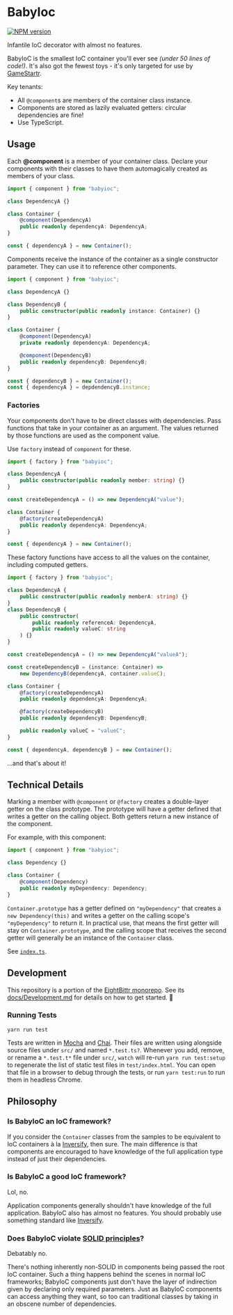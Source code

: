 <!-- Top -->

# BabyIoc

[![NPM version](https://badge.fury.io/js/babyioc.svg)](http://badge.fury.io/js/babyioc)

Infantile IoC decorator with almost no features.

<!-- /Top -->

BabyIoC is the smallest IoC container you'll ever see _(under 50 lines of code!)_.
It's also got the fewest toys - it's only targeted for use by [GameStartr](https://github.com/FullScreenShenanigans/GameStartr).

Key tenants:

-   All `@component`s are members of the container class instance.
-   Components are stored as lazily evaluated getters: circular dependencies are fine!
-   Use TypeScript.

## Usage

Each **@component** is a member of your container class.
Declare your components with their classes to have them automagically created as members of your class.

```typescript
import { component } from "babyioc";

class DependencyA {}

class Container {
    @component(DependencyA)
    public readonly dependencyA: DependencyA;
}

const { dependencyA } = new Container();
```

Components receive the instance of the container as a single constructor parameter.
They can use it to reference other components.

```typescript
import { component } from "babyioc";

class DependencyA {}

class DependencyB {
    public constructor(public readonly instance: Container) {}
}

class Container {
    @component(DependencyA)
    private readonly dependencyA: DependencyA;

    @component(DependencyB)
    public readonly dependencyB: DependencyB;
}

const { dependencyB } = new Container();
const { dependencyA } = depdendencyB.instance;
```

### Factories

Your components don't have to be direct classes with dependencies.
Pass functions that take in your container as an argument.
The values returned by those functions are used as the component value.

Use `factory` instead of `component` for these.

```typescript
import { factory } from "babyioc";

class DependencyA {
    public constructor(public readonly member: string) {}
}

const createDependencyA = () => new DependencyA("value");

class Container {
    @factory(createDependencyA)
    public readonly dependencyA: DependencyA;
}

const { dependencyA } = new Container();
```

These factory functions have access to all the values on the container, including computed getters.

```typescript
import { factory } from "babyioc";

class DependencyA {
    public constructor(public readonly memberA: string) {}
}
class DependencyB {
    public constructor(
        public readonly referenceA: DependencyA,
        public readonly valueC: string
    ) {}
}

const createDependencyA = () => new DependencyA("valueA");

const createDependencyB = (instance: Container) =>
    new DependencyB(dependencyA, container.valueC);

class Container {
    @factory(createDependencyA)
    public readonly dependencyA: DependencyA;

    @factory(createDependencyB)
    public readonly dependencyB: DependencyB;

    public readonly valueC = "valueC";
}

const { dependencyA, dependencyB } = new Container();
```

...and that's about it!

## Technical Details

Marking a member with `@component` or `@factory` creates a double-layer getter on the class prototype.
The prototype will have a getter defined that writes a getter on the calling object.
Both getters return a new instance of the component.

For example, with this component:

```typescript
import { component } from "babyioc";

class Dependency {}

class Container {
    @component(Dependency)
    public readonly myDependency: Dependency;
}
```

`Container.prototype` has a getter defined on `"myDependency"` that creates a `new Dependency(this)` and writes a getter on the calling scope's `"myDependency"` to return it.
In practical use, that means the first getter will stay on `Container.prototype`, and the calling scope that receives the second getter will generally be an instance of the `Container` class.

See [`index.ts`](src/index.ts).

<!-- Development -->

## Development

This repository is a portion of the [EightBittr monorepo](https://raw.githubusercontent.com/FullScreenShenanigans/EightBittr).
See its [docs/Development.md](../../docs/Development.md) for details on how to get started. 💖

### Running Tests

```shell
yarn run test
```

Tests are written in [Mocha](https://github.com/mochajs/mocha) and [Chai](https://github.com/chaijs/chai).
Their files are written using alongside source files under `src/` and named `*.test.ts?`.
Whenever you add, remove, or rename a `*.test.t*` file under `src/`, `watch` will re-run `yarn run test:setup` to regenerate the list of static test files in `test/index.html`.
You can open that file in a browser to debug through the tests, or run `yarn test:run` to run them in headless Chrome.

<!-- Maps -->
<!-- /Maps -->

<!-- /Development -->

## Philosophy

### Is BabyIoC an IoC framework?

If you consider the `Container` classes from the samples to be equivalent to IoC containers à la [Inversify](http://inversify.io), then sure.
The main difference is that components are encouraged to have knowledge of the full application type instead of just their dependencies.

### Is BabyIoC a **good** IoC framework?

Lol, no.

Application components generally shouldn't have knowledge of the full application.
BabyIoC also has almost no features.
You should probably use something standard like [Inversify](http://inversify.io).

### Does BabyIoC violate [SOLID principles](<https://en.wikipedia.org/wiki/SOLID_(object-oriented_design)>)?

Debatably no.

There's nothing inherently non-SOLID in components being passed the root IoC container.
Such a thing happens behind the scenes in normal IoC frameworks; BabyIoC components just don't have the layer of indirection given by declaring only required parameters.
Just as BabyIoC components can access anything they want, so too can traditional classes by taking in an obscene number of dependencies.

